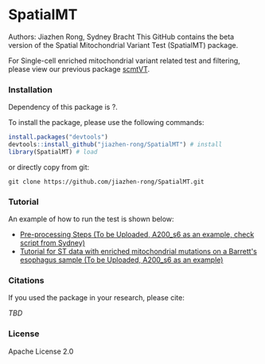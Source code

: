 # SpatialMT
Authors: Jiazhen Rong, Sydney Bracht
This GitHub contains the beta version of the Spatial Mitochondrial Variant Test (SpatialMT) package.

For Single-cell enriched mitochondrial variant related test and filtering, please view our previous package [scmtVT](https://github.com/jiazhen-rong/scmtVT).


### Installation
Dependency of this package is ?.

To install the package, please use the following commands:
``` r
install.packages("devtools")
devtools::install_github("jiazhen-rong/SpatialMT") # install
library(SpatialMT) # load
```
or directly copy from git:
``` linux
git clone https://github.com/jiazhen-rong/SpatialMT.git
```
### Tutorial

An example of how to run the  test is shown below:
- [Pre-processing Steps (To be Uploaded, A200_s6 as an example, check script from Sydney)](TBD)
- [Tutorial for ST data with enriched mitochondrial mutations on a Barrett's esophagus sample (To be Uploaded, A200_s6 as an example)](TBD)

### Citations
If you used the package in your research, please cite:

*TBD*

### License
Apache License 2.0
